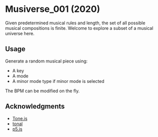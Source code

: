 # Musiverse_001 (2020)
Given predetermined musical rules and length, the set of all possible musical compositions is finite. Welcome to explore a subset of a musical universe here.

## Usage
Generate a random musical piece using:
* A key
* A mode
* A minor mode type if minor mode is selected

The BPM can be modified on the fly.

## Acknowledgments
* [Tone.js](https://tonejs.github.io/)
* [tonal](https://github.com/tonaljs/tonal)
* [p5.js](https://p5js.org/)